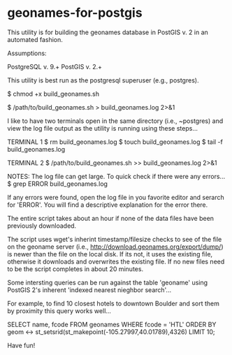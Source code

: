 geonames-for-postgis
====================

This utility is for building the geonames database in PostGIS v. 2 in an automated fashion. 

Assumptions:

PostgreSQL v. 9.+
PostGIS v. 2.+

This utility is best run as the postgresql superuser (e.g., postgres).  

<enable execute bit>

$ chmod +x build_geonames.sh

<execute and redirect output to logfile>

$ /path/to/build_geonames.sh > build_geonames.log 2>&1 

I like to have two terminals open in the same directory (i.e., ~postgres) and view 
the log file output as the utility is running using these steps...

TERMINAL 1
$ rm build_geonames.log
$ touch build_geonames.log
$ tail -f build_geonames.log

TERMINAL 2
$ /path/to/build_geonames.sh >> build_geonames.log 2>&1

NOTES: 
The log file can get large.  To quick check if there were any errors...
$ grep ERROR build_geonames.log

If any errors were found, open the log file in you favorite editor and serarch for 'ERROR'.
You will find a descriptive explanation for the error there.

The entire script takes about an hour if none of the data files have been previously downloaded.

The script uses wget's inherint timestamp/filesize checks to see of the file on the 
geoname server (i.e., http://download.geonames.org/export/dump/) is newer than the 
file on the local disk.  If its not, it uses the existing file, otherwise it downloads 
and overwrites the existing file.  If no new files need to be the script completes 
in about 20 minutes.

Some intersting queries can be run against the table 'geoname' using PostGIS 2's
inherent 'indexed nearest nieghbor search'...

For example, to find 10 closest hotels to downtown Boulder and sort them by proximity
this query works well...

SELECT name, fcode
FROM geonames WHERE fcode = 'HTL'
ORDER BY geom <-> st_setsrid(st_makepoint(-105.27997,40.01789),4326)
LIMIT 10; 

Have fun!
